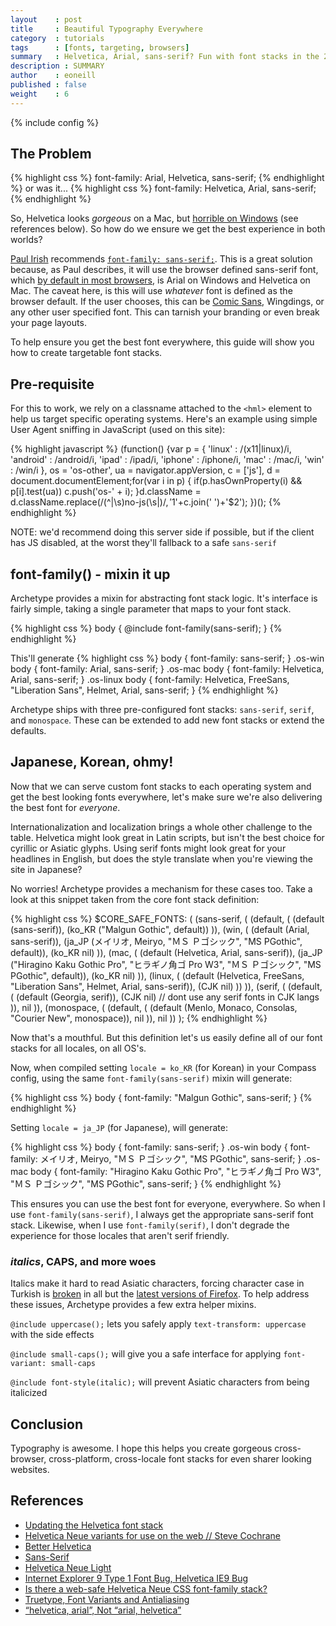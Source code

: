 ```yaml
---
layout    : post
title     : Beautiful Typography Everywhere
category  : tutorials
tags      : [fonts, targeting, browsers]
summary   : Helvetica, Arial, sans-serif? Fun with font stacks in the 21st century.
description : SUMMARY
author    : eoneill
published : false
weight    : 6
---
```

{% include config %}

## The Problem

{% highlight css %}
font-family: Arial, Helvetica, sans-serif;
{% endhighlight %}
or was it...
{% highlight css %}
font-family: Helvetica, Arial, sans-serif;
{% endhighlight %}

So, Helvetica looks _gorgeous_ on a Mac, but [horrible on Windows](http://www.sitepoint.com/truetype-font-variants-and-antialiasing/) (see references below). So how do we ensure we get the best experience in both worlds?

[Paul Irish](http://paulirish.com/) recommends [`font-family: sans-serif;`](http://css-tricks.com/sans-serif/).
This is a great solution because, as Paul describes, it will use the browser defined sans-serif font, which [by default in most browsers](http://blog.mhurrell.co.uk/post/2946358183/updating-the-helvetica-font-stack), is Arial on Windows and Helvetica on Mac.
The caveat here, is this will use _whatever_ font is defined as the browser default. If the user chooses, this can be [Comic Sans](http://bancomicsans.com/), Wingdings, or any other user specified font. This can tarnish your branding or even break your page layouts.

To help ensure you get the best font everywhere, this guide will show you how to create targetable font stacks.

## Pre-requisite

For this to work, we rely on a classname attached to the `<hml>` element to help us target specific operating systems. Here's an example using simple User Agent sniffing in JavaScript (used on this site):

{% highlight javascript %}
(function() {var p = {
  'linux'   : /(x11|linux)/i,
  'android' : /android/i,
  'ipad'    : /ipad/i,
  'iphone'  : /iphone/i,
  'mac'     : /mac/i,
  'win'     : /win/i
}, os = 'os-other', ua = navigator.appVersion, c = ['js'], d = document.documentElement;for(var i in p) { if(p.hasOwnProperty(i) && p[i].test(ua)) c.push('os-' + i); }d.className = d.className.replace(/(^|\s)no-js(\s|$)/, '$1'+c.join(' ')+'$2'); })();
{% endhighlight %}

<span class="note">NOTE: we'd recommend doing this server side if possible, but if the client has JS disabled, at the worst they'll fallback to a safe `sans-serif`</span>

## font-family() - mixin it up

Archetype provides a mixin for abstracting font stack logic. It's interface is fairly simple, taking a single parameter that maps to your font stack.

{% highlight css %}
body {
  @include font-family(sans-serif);
}
{% endhighlight %}

This'll generate
{% highlight css %}
body {
  font-family: sans-serif;
}
.os-win body {
  font-family: Arial, sans-serif;
}
.os-mac body {
  font-family: Helvetica, Arial, sans-serif;
}
.os-linux body {
  font-family: Helvetica, FreeSans, "Liberation Sans", Helmet, Arial, sans-serif;
}
{% endhighlight %}

Archetype ships with three pre-configured font stacks: `sans-serif`, `serif`, and `monospace`. These can be extended to add new font stacks or extend the defaults.

## Japanese, Korean, ohmy!

Now that we can serve custom font stacks to each operating system and get the best looking fonts everywhere, let's make sure we're also delivering the best font for _everyone_.

Internationalization and localization brings a whole other challenge to the table. Helvetica might look great in Latin scripts, but isn't the best choice for cyrillic or Asiatic glyphs.
Using serif fonts might look great for your headlines in English, but does the style translate when you're viewing the site in Japanese?

No worries! Archetype provides a mechanism for these cases too. Take a look at this snippet taken from the core font stack definition:

{% highlight css %}
$CORE_SAFE_FONTS: (
  (sans-serif, (
    (default, (
      (default (sans-serif)),
      (ko_KR ("Malgun Gothic", default))
    )),
    (win, (
      (default (Arial, sans-serif)),
      (ja_JP (メイリオ, Meiryo, "ＭＳ Ｐゴシック", "MS PGothic", default)),
      (ko_KR nil)
    )),
    (mac, (
      (default (Helvetica, Arial, sans-serif)),
      (ja_JP ("Hiragino Kaku Gothic Pro", "ヒラギノ角ゴ Pro W3", "ＭＳ Ｐゴシック", "MS PGothic", default)),
      (ko_KR nil)
    )),
    (linux, (
      (default (Helvetica, FreeSans, "Liberation Sans", Helmet, Arial, sans-serif)),
      (CJK nil)
    ))
  )),
  (serif, (
    (default, (
      (default (Georgia, serif)),
      (CJK nil) // dont use any serif fonts in CJK langs
    )),
    nil
  )),
  (monospace, (
    (default, (
      (default (Menlo, Monaco, Consolas, "Courier New", monospace)),
      nil
    )),
    nil
  ))
);
{% endhighlight %}

Now that's a mouthful. But this definition let's us easily define all of our font stacks for all locales, on all OS's.

Now, when compiled setting `locale = ko_KR` (for Korean) in your Compass config, using the same `font-family(sans-serif)` mixin will generate:

{% highlight css %}
body {
  font-family: "Malgun Gothic", sans-serif;
}
{% endhighlight %}

Setting `locale = ja_JP` (for Japanese), will generate:

{% highlight css %}
body {
  font-family: sans-serif;
}
.os-win body {
  font-family: メイリオ, Meiryo, "ＭＳ Ｐゴシック", "MS PGothic", sans-serif;
}
.os-mac body {
  font-family: "Hiragino Kaku Gothic Pro", "ヒラギノ角ゴ Pro W3", "ＭＳ Ｐゴシック", "MS PGothic", sans-serif;
}
{% endhighlight %}


This ensures you can use the best font for everyone, everywhere. So when I use `font-family(sans-serif)`, I always get the appropriate sans-serif font stack. Likewise, when I use `font-family(serif)`, I don't degrade the experience for those locales that aren't serif friendly.

### _italics_, CAPS, and more woes

Italics make it hard to read Asiatic characters, forcing character case in Turkish is [broken](http://www.w3.org/International/tests/html-css/text-transform/results-text-transform#special) in all but the [latest versions of Firefox](https://developer.mozilla.org/en-US/docs/CSS/text-transform). To help address these issues, Archetype provides a few extra helper mixins.

`@include uppercase();` lets you safely apply `text-transform: uppercase` with the side effects

`@include small-caps();` will give you a safe interface for applying `font-variant: small-caps`

`@include font-style(italic);` will prevent Asiatic characters from being italicized

## Conclusion

Typography is awesome. I hope this helps you create gorgeous cross-browser, cross-platform, cross-locale font stacks for even sharer looking websites.

## References

- [Updating the Helvetica font stack](http://blog.mhurrell.co.uk/post/2946358183/updating-the-helvetica-font-stack)
- [Helvetica Neue variants for use on the web // Steve Cochrane](http://stevecochrane.com/v3/2007/12/13/helvetica-neue-variants-for-use-on-the-web/)
- [Better Helvetica](http://css-tricks.com/snippets/css/better-helvetica/)
- [Sans-Serif](http://css-tricks.com/sans-serif/)
- [Helvetica Neue Light](http://tumblr.gesteves.com/post/36097597/helvetica-neue-light)
- [Internet Explorer 9 Type 1 Font Bug, Helvetica IE9 Bug](http://bobbyjoneswebdesign.blogspot.com/2011/12/internet-explorer-9-type-1-font-bug.html)
- [Is there a web-safe Helvetica Neue CSS font-family stack?](http://rachaelmoore.name/posts/design/css/web-safe-helvetica-font-stack/)
- [Truetype, Font Variants and Antialiasing](http://www.sitepoint.com/truetype-font-variants-and-antialiasing/)
- [“helvetica, arial”, Not “arial, helvetica”](http://meiert.com/en/blog/20080220/helvetica-arial/)
